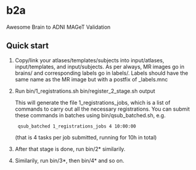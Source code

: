 b2a
===

Awesome Brain to ADNI MAGeT Validation

Quick start
-----------

1. Copy/link your atlases/templates/subjects into input/atlases,
   input/templates, and input/subjects.  As per always, MR images go in brains/
   and corresponding labels go in labels/.  Labels should have the same name as
   the MR image but with a postfix of _labels.mnc

2. Run bin/1_registrations.sh bin/register_2_stage.sh output

    This will generate the file 1_registrations_jobs, which is a list of
    commands to carry out all the necessary registrations. You can submit these
    commands in batches using bin/qsub_batched.sh, e.g. 
    
        qsub_batched 1_registrations_jobs 4 10:00:00

    (that is 4 tasks per job submitted, running for 10h in total) 

3. After that stage is done, run bin/2* similarily. 

4. Similarily, run bin/3*, then bin/4* and so on.
